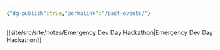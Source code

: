 ```yaml
---
{"dg-publish":true,"permalink":"/past-events/"}
---
```



[[site/src/site/notes/Emergency Dev Day Hackathon\|Emergency Dev Day Hackathon]]